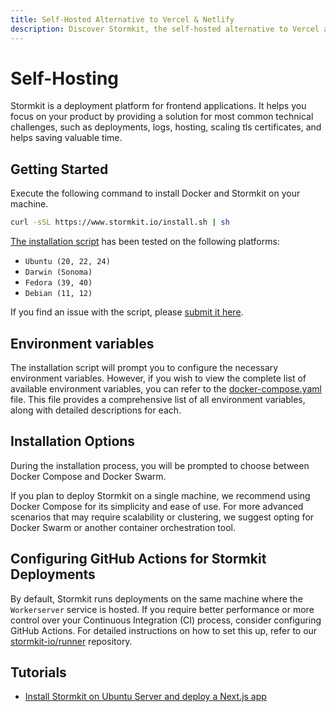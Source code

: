 ```yaml
---
title: Self-Hosted Alternative to Vercel & Netlify
description: Discover Stormkit, the self-hosted alternative to Vercel and Netlify. Deploy your frontend apps with full control over your infrastructure, offering powerful features like multiple environments, deployment previews, snippet injections, status checks and analytics.
---
```


# Self-Hosting

<section>

Stormkit is a deployment platform for frontend applications. It helps you focus on your product by providing a solution for most common technical challenges, such as deployments, logs, hosting, scaling tls certificates, and helps saving valuable time.

</section>

## Getting Started

<section>

Execute the following command to install Docker and Stormkit on your machine.

```bash
curl -sSL https://www.stormkit.io/install.sh | sh
```

[The installation script](https://github.com/stormkit-io/www-stormkit-io/blob/main/public/install.sh) has been tested on the following platforms:

- `Ubuntu (20, 22, 24)`
- `Darwin (Sonoma)`
- `Fedora (39, 40)`
- `Debian (11, 12)`

If you find an issue with the script, please [submit it here](https://github.com/stormkit-io/www-stormkit-io/issues).

## Environment variables

The installation script will prompt you to configure the necessary environment variables. However, if you wish to view the complete list of available environment variables, you can refer to the [docker-compose.yaml](https://github.com/stormkit-io/bin/blob/main/docker-compose.yaml) file. This file provides a comprehensive list of all environment variables, along with detailed descriptions for each.

</section>

## Installation Options

During the installation process, you will be prompted to choose between Docker Compose and Docker Swarm.

If you plan to deploy Stormkit on a single machine, we recommend using Docker Compose for its simplicity and ease of use.
For more advanced scenarios that may require scalability or clustering, we suggest opting for Docker Swarm or another container orchestration tool.

## Configuring GitHub Actions for Stormkit Deployments

By default, Stormkit runs deployments on the same machine where the `Workerserver` service is hosted. If you require better performance or more control over your Continuous Integration (CI) process, consider configuring GitHub Actions. For detailed instructions on how to set this up, refer to our [stormkit-io/runner](https://github.com/stormkit-io/runner) repository.

## Tutorials

<section>

- [Install Stormkit on Ubuntu Server and deploy a Next.js app](https://youtu.be/bLw0r3VKLrg)

</section>

